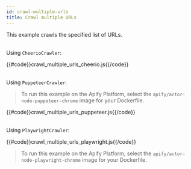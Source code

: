 ```yaml
---
id: crawl-multiple-urls
title: Crawl multiple URLs
---
```


This example crawls the specified list of URLs.

<!--DOCUSAURUS_CODE_TABS-->

<!-- CheerioCrawler -->
\
Using `CheerioCrawler`:

{{#code}}crawl_multiple_urls_cheerio.js{{/code}}

<!-- PuppeteerCrawler -->
\
Using `PuppeteerCrawler`:

> To run this example on the Apify Platform, select the `apify/actor-node-puppeteer-chrome` image for your Dockerfile.

{{#code}}crawl_multiple_urls_puppeteer.js{{/code}}

<!-- PlaywrightCrawler -->
\
Using `PlaywrightCrawler`:

{{#code}}crawl_multiple_urls_playwright.js{{/code}}

> To run this example on the Apify Platform, select the `apify/actor-node-playwright-chrome` image for your Dockerfile.

<!--END_DOCUSAURUS_CODE_TABS-->

